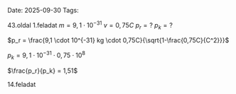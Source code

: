 Date: 2025-09-30
Tags: 

43.oldal
1.feladat
$m = 9,1 \cdot 10^{-31}$
$v = 0,75C$
$p_r = ?$
$p_k = ?$

$p_r = \frac{9,1 \cdot 10^{-31} kg \cdot 0,75C}{\sqrt{1-\frac{0,75C}{C^2}}}$

$p_k = 9,1 \cdot 10^{-31} \cdot 0,75 \cdot 10^8$

$\frac{p_r}{p_k} = 1,51$

14.feladat



















